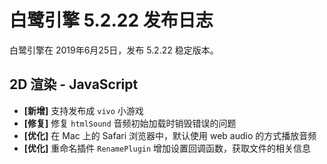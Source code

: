 # 白鹭引擎 5.2.22 发布日志
白鹭引擎在 2019年6月25日，发布 5.2.22 稳定版本。

## 2D 渲染 - JavaScript 
- **[新增]** 支持发布成 `vivo` 小游戏
- **[修复]** 修复 `htmlSound` 音频初始加载时销毁错误的问题
- **[优化]** 在 Mac 上的 Safari 浏览器中，默认使用 web audio 的方式播放音频
- **[优化]** 重命名插件 `RenamePlugin` 增加设置回调函数，获取文件的相关信息

